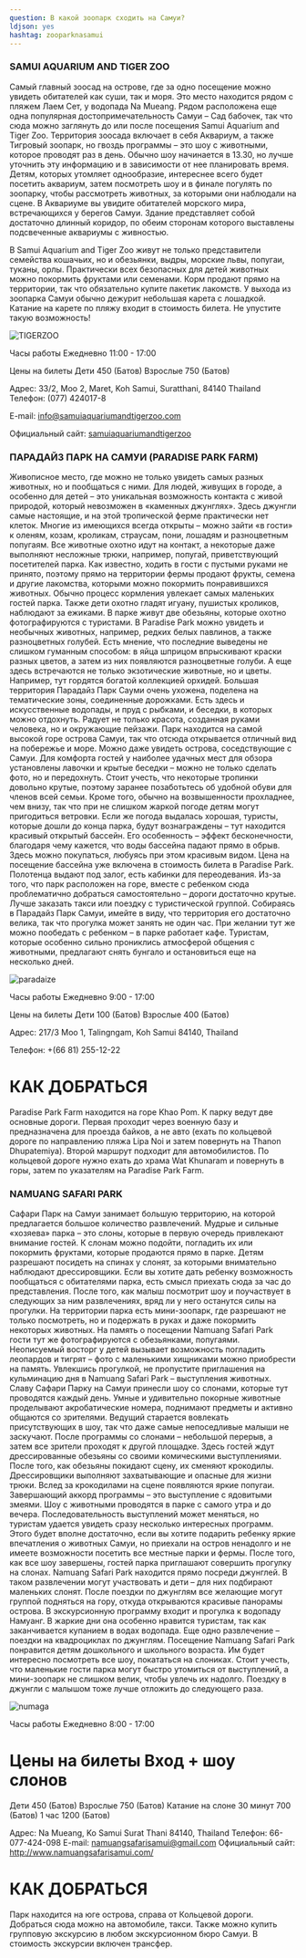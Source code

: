 ```yaml
---
question: В какой зоопарк сходить на Самуи?
ldjson: yes
hashtag: zooparknasamui
---
```


### SAMUI AQUARIUM AND TIGER ZOO

Cамый главный зоосад на острове, где за одно посещение можно увидеть обитателей как суши, так и моря. Это место находится рядом с пляжем Лаем Сет, у водопада Na Mueang. Рядом расположена еще одна популярная достопримечательность Самуи – Сад бабочек, так что сюда можно заглянуть до или после посещения Samui Aquarium and Tiger Zoo.   Территория зоосада включает в себя Аквариум, а также Тигровый зоопарк, но гвоздь программы – это шоу с животными, которое проводят раз в день. Обычно шоу начинается в 13.30, но лучше уточнить эту информацию и в зависимости от нее планировать время. Детям, которых утомляет однообразие, интереснее всего будет посетить аквариум, затем посмотреть шоу и в финале погулять по зоопарку, чтобы рассмотреть животных, за которыми они наблюдали на сцене.  В Аквариуме вы увидите обитателей морского мира, встречающихся у берегов Самуи. Здание представляет собой достаточно длинный коридор, по обеим сторонам которого выставлены подсвеченные аквариумы с живностью.

В Samui Aquarium and Tiger Zoo живут не только представители семейства кошачьих, но и обезьянки, выдры, морские львы, попугаи, туканы, орлы. Практически всех безопасных для детей животных можно покормить фруктами или семенами. Корм продают прямо на территории, так что обязательно купите пакетик лакомств.  У выхода из зоопарка Самуи обычно дежурит небольшая карета с лошадкой. Катание на карете по пляжу входит в стоимость билета. Не упустите такую возможность! 

![TIGERZOO](https://samuifaq.ru/assets/TIGERZOO.jpg)

Часы работы Ежедневно 11:00 - 17:00

Цены на билеты Дети 450 (Батов)
Взрослые 750 (Батов)

Адрес: 33/2, Moo 2, Maret, Koh Samui, Suratthani, 84140 Thailand Телефон: (077) 424017-8 

E-mail: info@samuiaquariumandtigerzoo.com 

Официальный сайт: [samuiaquariumandtigerzoo](http://www.samuiaquariumandtigerzoo.com)

### ПАРАДАЙЗ ПАРК НА САМУИ (PARADISE PARK FARM)

Живописное место, где можно не только увидеть самых разных животных, но и пообщаться с ними. Для людей, живущих в городе, а особенно для детей – это уникальная возможность контакта с живой природой, который невозможен в «каменных джунглях». Здесь джунгли самые настоящие, и на этой тропической ферме практически нет клеток. Многие из имеющихся всегда открыты – можно зайти «в гости» к оленям, козам, кроликам, страусам, пони, лошадям и разноцветным попугаям.  Все животные охотно идут на контакт, а некоторые даже выполняют несложные трюки, например, попугай, приветствующий посетителей парка.  Как известно, ходить в гости с пустыми руками не принято, поэтому прямо на территории фермы продают фрукты, семена и другие лакомства, которыми можно покормить понравившихся животных. Обычно процесс кормления увлекает самых маленьких гостей парка. Также дети охотно гладят игуану, пушистых кроликов, наблюдают за ежиками. В парке живут две обезьяны, которые охотно фотографируются с туристами. В Paradise Park можно увидеть и необычных животных, например, редких белых павлинов, а также разноцветных голубей. Есть мнение, что последние выведены не слишком гуманным способом: в яйца шприцом впрыскивают краски разных цветов, а затем из них появляются разноцветные голуби.  А еще здесь встречаются не только экзотические животные, но и цветы. Например, тут гордятся богатой коллекцией орхидей. Большая территория Парадайз Парк Сауми очень ухожена, поделена на тематические зоны, соединенные дорожками. Есть здесь и искусственные водопады, и пруд с рыбками, и беседки, в которых можно отдохнуть. Радует не только красота, созданная руками человека, но и окружающие пейзажи. Парк находится на самой высокой горе острова Самуи, так что отсюда открывается отличный вид на побережье и море. Можно даже увидеть острова, соседствующие с Самуи. Для комфорта гостей у наиболее удачных мест для обзора установлены лавочки и крытые беседки – можно не только сделать фото, но и передохнуть.  Стоит учесть, что некоторые тропинки довольно крутые, поэтому заранее позаботьтесь об удобной обуви для членов всей семьи. Кроме того, обычно на возвышенности прохладнее, чем внизу, так что при не слишком жаркой погоде детям могут пригодиться ветровки. Если же погода выдалась хорошая, туристы, которые дошли до конца парка, будут вознаграждены – тут находится красивый открытый бассейн. Его особенность – эффект бесконечности, благодаря чему кажется, что воды бассейна падают прямо в обрыв. Здесь можно покупаться, любуясь при этом красивым видом. Цена на посещение бассейна уже включена в стоимость билета в Paradise Park. Полотенца выдают под залог, есть кабинки для переодевания.  Из-за того, что парк расположен на горе, вместе с ребенком сюда проблематично добраться самостоятельно – дороги достаточно крутые. Лучше заказать такси или поездку с туристической группой. Собираясь в Парадайз Парк Самуи, имейте в виду, что территория его достаточно велика, так что прогулка может занять не один час. При желании тут же можно пообедать с ребенком – в парке работает кафе. Туристам, которые особенно сильно прониклись атмосферой общения с животными, предлагают снять бунгало и остановиться еще на несколько дней. 

![paradaize](https://samuifaq.ru/assets/paradaize.jpg)

Часы работы Ежедневно 9:00 - 17:00

Цены на билеты Дети 100 (Батов)
Взрослые 400 (Батов)

Адрес: 217/3 Moo 1, Talingngam, Koh Samui 84140, Thailand 

Телефон: +(66 81) 255-12-22

# КАК ДОБРАТЬСЯ 

Paradise Park Farm находится на горе Khao Pom. К парку ведут две основные дороги. Первая проходит через военную базу и предназначена для проезда байков, а не авто (ехать по  кольцевой дороге по направлению пляжа Lipa Noi и затем повернуть на Thanon Dhupatemiya). Второй маршрут подходит для автомобилистов. По кольцевой дороге нужно ехать до храма Wat Khunaram и повернуть в горы, затем по указателям на Paradise Park Farm.

### NAMUANG SAFARI PARK

Сафари Парк на Самуи занимает большую территорию, на которой предлагается большое количество развлечений. Мудрые и сильные «хозяева» парка – это слоны, которые в первую очередь привлекают внимание гостей. К слонам можно подойти, погладить их или покормить фруктами, которые продаются прямо в парке. Детям разрешают посидеть на спинах у слонят, за которыми внимательно наблюдают дрессировщики. Если вы хотите дать ребенку возможность пообщаться с обитателями парка, есть смысл приехать сюда за час до представления. После того, как малыш посмотрит шоу и поучаствует в следующих за ним развлечениях, вряд ли у него останутся силы на прогулки.  На территории парка есть мини-зоопарк, где разрешают не только посмотреть, но и подержать в руках и даже покормить некоторых животных. На память о посещении Namuang Safari Park гости тут же фотографируются с обезьянками, попугаями. Неописуемый восторг у детей вызывает возможность погладить леопардов и тигрят – фото с маленькими хищниками можно приобрести на память. Увлекшись прогулкой, не пропустите приглашения на кульминацию дня в Namuang Safari Park – выступления животных.  Славу Сафари Парку на Самуи принесли шоу со слонами, которые тут проводятся каждый день. Умные и удивительно покорные животные проделывают акробатические номера, поднимают предметы и активно общаются со зрителями. Ведущий старается вовлекать присутствующих в шоу, так что даже самые непоседливые малыши не заскучают. После программы со слонами – небольшой перерыв, а затем все зрители проходят к другой площадке. Здесь гостей ждут дрессированные обезьяны со своими комическими выступлениями. После того, как обезьяны покидают сцену, их сменяют крокодилы. Дрессировщики выполняют захватывающие и опасные для жизни трюки. Вслед за крокодилами на сцене появляются яркие попугаи. Завершающий аккорд программы – это выступление с ядовитыми змеями.  Шоу с животными проводятся в парке с самого утра и до вечера. Последовательность выступлений может меняться, но туристам удается увидеть сразу несколько интересных программ. Этого будет вполне достаточно, если вы хотите подарить ребенку яркие впечатления о животных Самуи, но приехали на остров ненадолго и не имеете возможности посетить все местные парки и фермы.  После того, как все шоу завершены, гостей парка приглашают совершить прогулку на слонах. Namuang Safari Park находится прямо посреди джунглей. В таком развлечении могут участвовать и дети – для них подбирают маленьких слонят. После поездки по джунглям все желающие могут группой подняться на гору, откуда открываются красивые панорамы острова. В экскурсионную программу входит и прогулка к водопаду Намуанг. В жаркие дни она особенно нравится туристам, так как заканчивается купанием в водах водопада. Еще одно развлечение – поездки на квадроциклах по джунглям.  Посещение Namuang Safari Park понравится детям дошкольного и школьного возраста. Им будет интересно посмотреть все шоу, покататься на слониках. Стоит учесть, что маленькие гости парка могут быстро утомиться от выступлений, а мини-зоопарк не слишком велик, чтобы увлечь их надолго. Поездку в джунгли с малышом тоже лучше отложить до следующего раза. 

![numaga](https://samuifaq.ru/assets/numaga.jpg)


Часы работы Ежедневно 8:00 - 17:00

# Цены на билеты Вход + шоу слонов 

Дети 450 (Батов) 
Взрослые 750 (Батов)
Катание на слоне 30 минут 700 (Батов) 1 час 1200 (Батов)

Адрес: Na Mueang, Ko Samui Surat Thani 84140, Thailand 
Телефон: 66-077-424-098 
E-mail: namuangsafarisamui@gmail.com 
Официальный сайт: http://www.namuangsafarisamui.com/

# КАК ДОБРАТЬСЯ 

Парк находится на юге острова, справа от Кольцевой дороги. Добраться сюда можно на автомобиле, такси. Также можно купить групповую экскурсию в любом экскурсионном бюро Самуи. В стоимость экскурсии включен трансфер.




